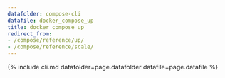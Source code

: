 ```yaml
---
datafolder: compose-cli
datafile: docker_compose_up
title: docker compose up
redirect_from:
- /compose/reference/up/
- /compose/reference/scale/
---
```

<!--
Sorry, but the contents of this page are automatically generated from
Docker's source code. If you want to suggest a change to the text that appears
here, you'll need to find the string by searching this repo:
https://github.com/docker/compose
-->
{% include cli.md datafolder=page.datafolder datafile=page.datafile %}
